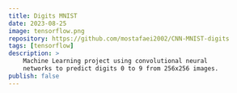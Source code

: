 ```yaml
---
title: Digits MNIST
date: 2023-08-25
image: tensorflow.png
repository: https://github.com/mostafaei2002/CNN-MNIST-digits
tags: [tensorflow]
description: >
    Machine Learning project using convolutional neural
    networks to predict digits 0 to 9 from 256x256 images.
publish: false
---
```

